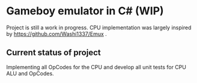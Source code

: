 # Gameboy emulator in C# (WIP)

Project is still a work in progress. CPU implementation was largely inspired by https://github.com/Washi1337/Emux .

## Current status of project
Implementing all OpCodes for the CPU and develop all unit tests for CPU ALU and OpCodes.